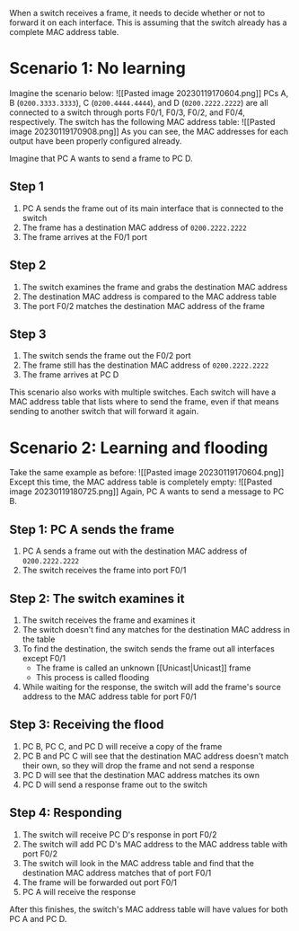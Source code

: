 When a switch receives a frame, it needs to decide whether or not to forward it on each interface. This is assuming that the switch already has a complete MAC address table.

# Scenario 1: No learning
Imagine the scenario below:
![[Pasted image 20230119170604.png]]
PCs A, B (`0200.3333.3333`), C (`0200.4444.4444`), and D (`0200.2222.2222`) are all connected to a switch through ports F0/1, F0/3, F0/2, and F0/4, respectively. The switch has the following MAC address table:
![[Pasted image 20230119170908.png]]
As you can see, the MAC addresses for each output have been properly configured already.

Imagine that PC A wants to send a frame to PC D.

## Step 1
1. PC A sends the frame out of its main interface that is connected to the switch
2. The frame has a destination MAC address of `0200.2222.2222`
3. The frame arrives at the F0/1 port

## Step 2
1. The switch examines the frame and grabs the destination MAC address
2. The destination MAC address is compared to the MAC address table
3. The port F0/2 matches the destination MAC address of the frame

## Step 3
1. The switch sends the frame out the F0/2 port
2. The frame still has the destination MAC address of `0200.2222.2222`
3. The frame arrives at PC D

This scenario also works with multiple switches. Each switch will have a MAC address table that lists where to send the frame, even if that means sending to another switch that will forward it again.

# Scenario 2: Learning and flooding
Take the same example as before:
![[Pasted image 20230119170604.png]]
Except this time, the MAC address table is completely empty:
![[Pasted image 20230119180725.png]]
Again, PC A wants to send a message to PC B.

## Step 1: PC A sends the frame
1. PC A sends a frame out with the destination MAC address of `0200.2222.2222`
2. The switch receives the frame into port F0/1

## Step 2: The switch examines it
1. The switch receives the frame and examines it
2. The switch doesn't find any matches for the destination MAC address in the table
3. To find the destination, the switch sends the frame out all interfaces except F0/1
	- The frame is called an unknown [[Unicast|Unicast]] frame
	- This process is called flooding
4. While waiting for the response, the switch will add the frame's source address to the MAC address table for port F0/1

## Step 3: Receiving the flood
1. PC B, PC C, and PC D will receive a copy of the frame
2. PC B and PC C will see that the destination MAC address doesn't match their own, so they will drop the frame and not send a response
3. PC D will see that the destination MAC address matches its own
4. PC D will send a response frame out to the switch

## Step 4: Responding
1. The switch will receive PC D's response in port F0/2
2. The switch will add PC D's MAC address to the MAC address table with port F0/2
3. The switch will look in the MAC address table and find that the destination MAC address matches that of port F0/1
4. The frame will be forwarded out port F0/1
5. PC A will receive the response

After this finishes, the switch's MAC address table will have values for both PC A and PC D.